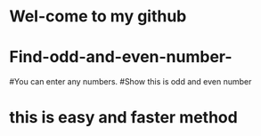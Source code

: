 # Wel-come to my github
# Find-odd-and-even-number-
#You can enter any numbers. 
#Show this is odd and even number 
# this is easy and faster method 
